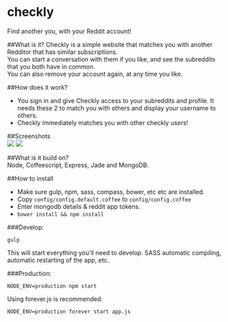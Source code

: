 # checkly
Find another you, with your Reddit account!

##What is it?
Checkly is a simple website that matches you with another Redditor that has similar subscriptions.  
You can start a conversation with them if you like, and see the subreddits that you both have in common.  
You can also remove your account again, at any time you like.  

##How does it work?  
- You sign in and give Checkly access to your subreddits and profile. It needs these 2 to match you with others and display your username to others.  
- Checkly immediately matches you with other checkly users!  

##Screenshots  
![](http://i.imgur.com/g7bwZGP.png) ![](http://i.imgur.com/KkQwYiZ.png)

##What is it build on?  
Node, Coffeescript, Express, Jade and MongoDB.

##How to install
- Make sure gulp, npm, sass, compass, bower, etc etc are installed.
- Copy `config/config.default.coffee` to `config/config.coffee`
- Enter mongodb details & reddit app tokens.
- `bower install && npm install`

###Develop:
```
gulp
```
This will start everything you'll need to develop. SASS automatic compiling, automatic restarting of the app, etc.

###Production:
```
NODE_ENV=production npm start
```
Using forever.js is recommended.
```
NODE_ENV=production forever start app.js
```
